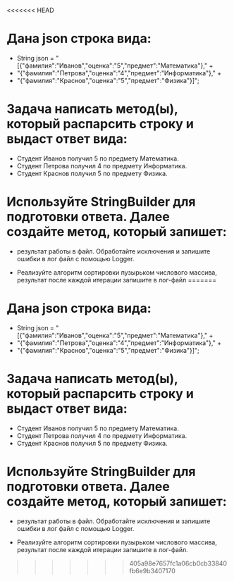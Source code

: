 <<<<<<< HEAD
# Дана json строка вида:
* String json = "[{\"фамилия\":\"Иванов\",\"оценка\":\"5\",\"предмет\":\"Математика\"}," +
* "{\"фамилия\":\"Петрова\",\"оценка\":\"4\",\"предмет\":\"Информатика\"}," +
* "{\"фамилия\":\"Краснов\",\"оценка\":\"5\",\"предмет\":\"Физика\"}]";

# Задача написать метод(ы), который распарсить строку и выдаст ответ вида:
* Студент Иванов получил 5 по предмету Математика.
* Студент Петрова получил 4 по предмету Информатика.
* Студент Краснов получил 5 по предмету Физика.

# Используйте StringBuilder для подготовки ответа. Далее создайте метод, который запишет:
* результат работы в файл. Обработайте исключения и запишите ошибки в лог файл с помощью Logger.

* Реализуйте алгоритм сортировки пузырьком числового массива, результат после каждой итерации запишите в лог-файл
=======
# Дана json строка вида:
* String json = "[{\"фамилия\":\"Иванов\",\"оценка\":\"5\",\"предмет\":\"Математика\"}," +
* "{\"фамилия\":\"Петрова\",\"оценка\":\"4\",\"предмет\":\"Информатика\"}," +
* "{\"фамилия\":\"Краснов\",\"оценка\":\"5\",\"предмет\":\"Физика\"}]";

# Задача написать метод(ы), который распарсить строку и выдаст ответ вида:
* Студент Иванов получил 5 по предмету Математика.
* Студент Петрова получил 4 по предмету Информатика.
* Студент Краснов получил 5 по предмету Физика.

# Используйте StringBuilder для подготовки ответа. Далее создайте метод, который запишет:
* результат работы в файл. Обработайте исключения и запишите ошибки в лог файл с помощью Logger.

* Реализуйте алгоритм сортировки пузырьком числового массива, результат после каждой итерации запишите в лог-файл.
>>>>>>> 405a98e7657fc1a06cb0cb33840fb6e9b3407170
